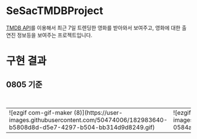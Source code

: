 # SeSacTMDBProject
<a href="https://developers.themoviedb.org/3/getting-started">TMDB API</a>를 이용해서 최근 7일 트렌딩한 영화를 받아와서 보여주고, 영화에 대한 출연진 정보등을 보여주는 프로젝트입니다.


# 구현 결과
## 0805 기준
<table>
       <tr>
            <td>![ezgif com-gif-maker (8)](https://user-images.githubusercontent.com/50474006/182983640-b5808d8d-d5e7-4297-b504-bb314d9d8249.gif)</td>
            <td>![ezgif com-gif-maker (9)](https://user-images.githubusercontent.com/50474006/182983564-0584a8ba-c57b-45ea-a205-525b11300b02.gif)</td>
       </tr>
</table>
